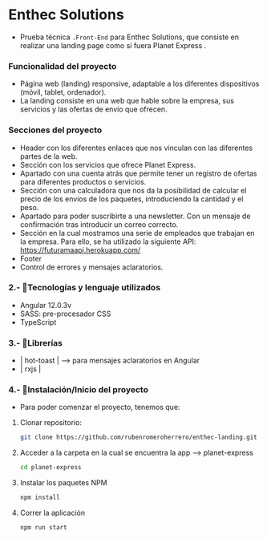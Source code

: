 # **Enthec Solutions**

- Prueba técnica `.Front-End` para Enthec Solutions, que consiste en realizar una landing page como si fuera Planet Express .

### Funcionalidad del proyecto

- Página web (landing) responsive, adaptable a los diferentes dispositivos (móvil, tablet, ordenador).
- La landing consiste en una web que hable sobre la empresa, sus servicios y las ofertas de envío que ofrecen.

### Secciones del proyecto

- Header con los diferentes enlaces que nos vinculan con las diferentes partes de la web.
- Sección con los servicios que ofrece Planet Express.
- Apartado con una cuenta atrás que permite tener un registro de ofertas para diferentes productos o servicios.
- Sección con una calculadora que nos da la posibilidad de calcular el precio de los envíos de los paquetes,
  introduciendo la cantidad y el peso.
- Apartado para poder suscribirte a una newsletter. Con un mensaje de confirmación tras introducir un correo correcto.
- Sección en la cual mostramos una serie de empleados que trabajan en la empresa. Para ello, se ha utilizado
  la siguiente API: https://futuramaapi.herokuapp.com/
- Footer
- Control de errores y mensajes aclaratorios.

### 2.- 📣Tecnologías y lenguaje utilizados

- Angular 12.0.3v
- SASS: pre-procesador CSS
- TypeScript

### 3.- 📂Librerías

- | hot-toast | --> para mensajes aclaratorios en Angular
- | rxjs |

### 4.- 🔧Instalación/Inicio del proyecto

- Para poder comenzar el proyecto, tenemos que:

1. Clonar repositorio:
   ```sh
   git clone https://github.com/rubenromeroherrero/enthec-landing.git
   ```
2. Acceder a la carpeta en la cual se encuentra la app --> planet-express

   ```sh
   cd planet-express
   ```

3. Instalar los paquetes NPM
   ```sh
   npm install
   ```
4. Correr la aplicación
   ```sh
   npm run start
   ```

